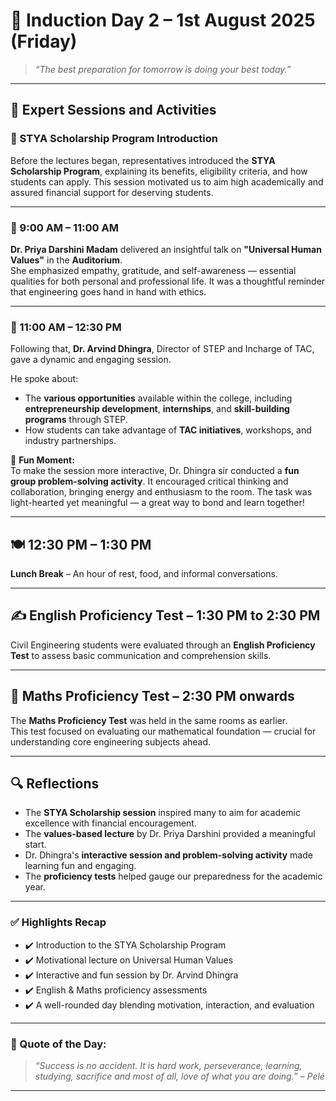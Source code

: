 # 📘 Induction Day 2 – 1st August 2025 (Friday)

> _“The best preparation for tomorrow is doing your best today.”_

---

## 🎤 Expert Sessions and Activities

### 🏅 STYA Scholarship Program Introduction  
Before the lectures began, representatives introduced the **STYA Scholarship Program**, explaining its benefits, eligibility criteria, and how students can apply. This session motivated us to aim high academically and assured financial support for deserving students.

---

### 🧭 9:00 AM – 11:00 AM  
**Dr. Priya Darshini Madam** delivered an insightful talk on **"Universal Human Values"** in the **Auditorium**.  
She emphasized empathy, gratitude, and self-awareness — essential qualities for both personal and professional life. It was a thoughtful reminder that engineering goes hand in hand with ethics.

---

### 🧠 11:00 AM – 12:30 PM  
Following that, **Dr. Arvind Dhingra**, Director of STEP and Incharge of TAC, gave a dynamic and engaging session.  

He spoke about:
- The **various opportunities** available within the college, including **entrepreneurship development**, **internships**, and **skill-building programs** through STEP.
- How students can take advantage of **TAC initiatives**, workshops, and industry partnerships.
  
🧩 **Fun Moment:**  
To make the session more interactive, Dr. Dhingra sir conducted a **fun group problem-solving activity**. It encouraged critical thinking and collaboration, bringing energy and enthusiasm to the room. The task was light-hearted yet meaningful — a great way to bond and learn together!

---

## 🍽️ 12:30 PM – 1:30 PM  
**Lunch Break** – An hour of rest, food, and informal conversations.

---

## ✍️ English Proficiency Test – 1:30 PM to 2:30 PM  
Civil Engineering students were evaluated through an **English Proficiency Test** to assess basic communication and comprehension skills.  


---

## 🧮 Maths Proficiency Test – 2:30 PM onwards  
The **Maths Proficiency Test** was held in the same rooms as earlier.  
This test focused on evaluating our mathematical foundation — crucial for understanding core engineering subjects ahead.

---

## 🔍 Reflections
- The **STYA Scholarship session** inspired many to aim for academic excellence with financial encouragement.
- The **values-based lecture** by Dr. Priya Darshini provided a meaningful start.
- Dr. Dhingra's **interactive session and problem-solving activity** made learning fun and engaging.
- The **proficiency tests** helped gauge our preparedness for the academic year.

---

### ✅ Highlights Recap
- ✔️ Introduction to the STYA Scholarship Program  
- ✔️ Motivational lecture on Universal Human Values  
- ✔️ Interactive and fun session by Dr. Arvind Dhingra  
- ✔️ English & Maths proficiency assessments  
- ✔️ A well-rounded day blending motivation, interaction, and evaluation

---

### 📌 Quote of the Day:
> _“Success is no accident. It is hard work, perseverance, learning, studying, sacrifice and most of all, love of what you are doing.” – Pelé_

---

